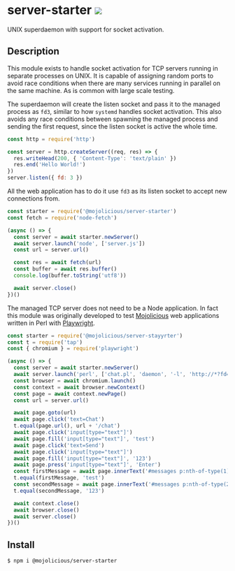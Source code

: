 # server-starter [![](https://github.com/mojolicious/server-starter/workflows/test/badge.svg)](https://github.com/mojolicious/server-starter/actions)

  UNIX superdaemon with support for socket activation.

## Description

  This module exists to handle socket activation for TCP servers running in separate processes on UNIX. It is capable of
  assigning random ports to avoid race conditions when there are many services running in parallel on the same machine.
  As is common with large scale testing.
  
  The superdaemon will create the listen socket and pass it to the managed process as `fd3`, similar to how `systemd`
  handles socket activation. This also avoids any race conditions between spawning the managed process and sending the
  first request, since the listen socket is active the whole time.

```js
const http = require('http')

const server = http.createServer((req, res) => {
  res.writeHead(200, { 'Content-Type': 'text/plain' })
  res.end('Hello World!')
})
server.listen({ fd: 3 })
```

  All the web application has to do it use `fd3` as its listen socket to accept new connections from.

```js
const starter = require('@mojolicious/server-starter')
const fetch = require('node-fetch')

(async () => {
  const server = await starter.newServer()
  await server.launch('node', ['server.js'])
  const url = server.url()

  const res = await fetch(url)
  const buffer = await res.buffer()
  console.log(buffer.toString('utf8'))

  await server.close()
})()
```

  The managed TCP server does not need to be a Node application. In fact this module was originally developed to test
  [Mojolicious](https://mojolicious.org) web applications written in Perl with [Playwright](https://playwright.dev).

```js
const starter = require('@mojolicious/server-stayyrter')
const t = require('tap')
const { chromium } = require('playwright')

(async () => {
  const server = await starter.newServer()
  await server.launch('perl', ['chat.pl', 'daemon', '-l', 'http://*?fd=3'])
  const browser = await chromium.launch()
  const context = await browser.newContext()
  const page = await context.newPage()
  const url = server.url()

  await page.goto(url)
  await page.click('text=Chat')
  t.equal(page.url(), url + '/chat')
  await page.click('input[type="text"]')
  await page.fill('input[type="text"]', 'test')
  await page.click('text=Send')
  await page.click('input[type="text"]')
  await page.fill('input[type="text"]', '123')
  await page.press('input[type="text"]', 'Enter')
  const firstMessage = await page.innerText('#messages p:nth-of-type(1)')
  t.equal(firstMessage, 'test')
  const secondMessage = await page.innerText('#messages p:nth-of-type(2)')
  t.equal(secondMessage, '123')

  await context.close()
  await browser.close()
  await server.close()
})()
```

## Install

    $ npm i @mojolicious/server-starter
